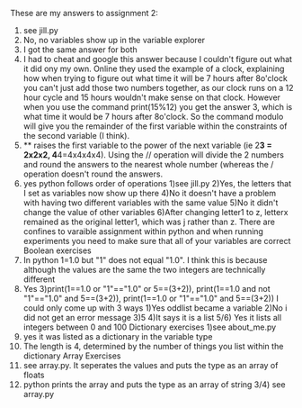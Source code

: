 These are my answers to assignment 2:
  1) see jill.py
  2) No, no variables show up in the variable explorer
  1) I got the same answer for both
  2) I had to cheat and google this answer because I couldn't figure out what it did ony my own. Online they used the example of a clock, explaining how when trying to figure out what time it will be 7 hours after 8o'clock you can't just add those two numbers together, as our clock runs on a 12 hour cycle and 15 hours wouldn't make sense on that clock.  However when you use the command print(15%12) you get the answer 3, which is what time it would be 7 hours after 8o'clock. So the command modulo will give you the remainder of the first variable within the constraints of the second variable (I think).
  3) ** raises the first variable to the power of the next variable (ie 2**3 = 2x2x2, 4**4=4x4x4x4).  Using the // operation will divide the 2 numbers and round the answers to the nearest whole number (whereas the / operation doesn't round the answers.
  4) yes python follows order of operations
  1)see jill.py
  2)Yes, the letters that I set as variables now show up there
  4)No it doesn't have a problem with having two different variables with the same value
  5)No it didn't change the value of other variables
  6)After changing letter1 to z, letterx remained as the original letter1, which was j rather than z.  There are confines to varaible assignment within python and when running experiments you need to make sure that all of your variables are correct
Boolean exercises
  1) In python 1=1.0 but "1" does not equal "1.0". I think this is because although the values are the same the two integers are technically different
  2) Yes
  3)print(1==1.0 or "1"=="1.0" or 5==(3+2)), print(1==1.0 and not "1"=="1.0" and 5==(3+2)), print(1==1.0 or "1"=="1.0" and 5==(3+2)) I could only come up with 3 ways 
  1)Yes oddlist became a variable
  2)No i did not get an error message
  3)5
  4)It says it is a list
  5/6) Yes it lists all integers between 0 and 100
Dictionary exercises
  1)see about_me.py
  2) yes it was listed as a dictionary in the variable type
  3) The length is 4, determined by the number of things you list within the dictionary
Array Exercises
  1) see array.py. It seperates the values and puts the type as an array of floats
  2) python prints the array and puts the type as an array of string
  3/4) see array.py
  
  

  
  
  
